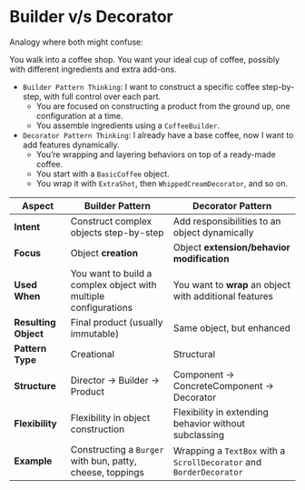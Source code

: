 # Builder v/s Decorator


Analogy where both might confuse:

You walk into a coffee shop. You want your ideal cup of coffee, possibly with different ingredients and extra add-ons.

- `Builder Pattern Thinking`: I want to construct a specific coffee step-by-step, with full control over each part. 
  - You are focused on constructing a product from the ground up, one configuration at a time.
  - You assemble ingredients using a `CoffeeBuilder`.
- `Decorator Pattern Thinking`: I already have a base coffee, now I want to add features dynamically.
  - You’re wrapping and layering behaviors on top of a ready-made coffee.
  - You start with a `BasicCoffee` object. 
  - You wrap it with `ExtraShot`, then `WhippedCreamDecorator`, and so on.




| Aspect               | **Builder Pattern**                                             | **Decorator Pattern**                                               |
|----------------------|-----------------------------------------------------------------|---------------------------------------------------------------------|
| **Intent**           | Construct complex objects step-by-step                          | Add responsibilities to an object dynamically                       |
| **Focus**            | Object **creation**                                             | Object **extension/behavior modification**                          |
| **Used When**        | You want to build a complex object with multiple configurations | You want to **wrap** an object with additional features             |
| **Resulting Object** | Final product (usually immutable)                               | Same object, but enhanced                                           |
| **Pattern Type**     | Creational                                                      | Structural                                                          |
| **Structure**        | Director → Builder → Product                                    | Component → ConcreteComponent → Decorator                           |
| **Flexibility**      | Flexibility in object construction                              | Flexibility in extending behavior without subclassing               |
| **Example**          | Constructing a `Burger` with bun, patty, cheese, toppings       | Wrapping a `TextBox` with a `ScrollDecorator` and `BorderDecorator` |

